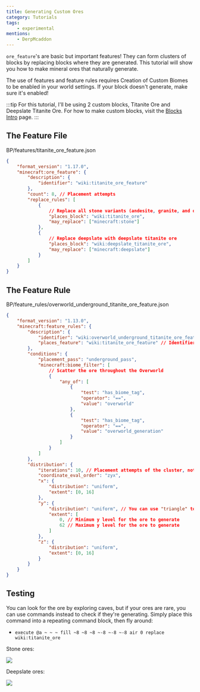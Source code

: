 ```yaml
---
title: Generating Custom Ores
category: Tutorials
tags:
	- experimental
mentions:
    - DerpMcaddon
---
```


`ore_feature`'s are basic but important features! They can form clusters of blocks by replacing blocks where they are generated. This tutorial will show you how to make mineral ores that naturally generate.

The use of features and feature rules requires Creation of Custom Biomes to be enabled in your world settings. If your block doesn't generate, make sure it's enabled!

:::tip
For this tutorial, I'll be using 2 custom blocks, Titanite Ore and Deepslate Titanite Ore. For how to make custom blocks, visit the [Blocks Intro](/blocks/blocks-intro) page.
:::

## The Feature File

<CodeHeader>BP/features/titanite_ore_feature.json</CodeHeader>

```json
{
	"format_version": "1.17.0",
	"minecraft:ore_feature": {
		"description": {
			"identifier": "wiki:titanite_ore_feature"
		},
		"count": 8, // Placement attempts
		"replace_rules": [
			{
				// Replace all stone variants (andesite, granite, and diorite) with titanite ore
				"places_block": "wiki:titanite_ore",
				"may_replace": ["minecraft:stone"]
			},
			{
				// Replace deepslate with deepslate titanite ore
				"places_block": "wiki:deepslate_titanite_ore",
				"may_replace": ["minecraft:deepslate"]
			}
		]
	}
}
```

## The Feature Rule

<CodeHeader>BP/feature_rules/overworld_underground_titanite_ore_feature.json</CodeHeader>

```json
{
	"format_version": "1.13.0",
	"minecraft:feature_rules": {
		"description": {
			"identifier": "wiki:overworld_underground_titanite_ore_feature",
			"places_feature": "wiki:titanite_ore_feature" // Identifier from the feature file
		},
		"conditions": {
			"placement_pass": "underground_pass",
			"minecraft:biome_filter": [
				// Scatter the ore throughout the Overworld
				{
					"any_of": [
						{
							"test": "has_biome_tag",
							"operator": "==",
							"value": "overworld"
						},
						{
							"test": "has_biome_tag",
							"operator": "==",
							"value": "overworld_generation"
						}
					]
				}
			]
		},
		"distribution": {
			"iterations": 10, // Placement attempts of the cluster, not the ore blocks
			"coordinate_eval_order": "zyx",
			"x": {
				"distribution": "uniform",
				"extent": [0, 16]
			},
			"y": {
				"distribution": "uniform", // You can use "triangle" to make ores more common in the middle of the extent
				"extent": [
					0, // Minimum y level for the ore to generate
					62 // Maximum y level for the ore to generate
				]
			},
			"z": {
				"distribution": "uniform",
				"extent": [0, 16]
			}
		}
	}
}
```

## Testing

You can look for the ore by exploring caves, but if your ores are rare, you can use commands instead to check if they're generating. Simply place this command into a repeating command block, then fly around:

-   `execute @a ~ ~ ~ fill ~8 ~8 ~8 ~-8 ~-8 ~-8 air 0 replace wiki:titanite_ore`

Stone ores:

![](/assets/images/world-generation/generating-custom-ores/stone_ore.png)

Deepslate ores:

![](/assets/images/world-generation/generating-custom-ores/deepslate_ore.png)
